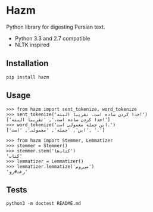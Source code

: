 Hazm
====

Python library for digesting Persian text.

+ Python 3.3 and 2.7 compatible
+ NLTK inspired

## Installation

	pip install hazm

## Usage

	>>> from hazm import sent_tokenize, word_tokenize
	>>> sent_tokenize('جدا کردن ساده است. تقریبا البته!')
	['جدا کردن ساده است.', 'تقریبا البته!']
	>>> word_tokenize('این جمله معمولی است.')
	['این', 'جمله', 'معمولی', 'است', '.']

	>>> from hazm import Stemmer, Lemmatizer
	>>> stemmer = Stemmer()
	>>> stemmer.stem('کتاب‌ها')
	'کتاب'
	>>> lemmatizer = Lemmatizer()
	>>> lemmatizer.lemmatize('می‌روم')
	'رفت#رو'

## Tests

	python3 -m doctest README.md

